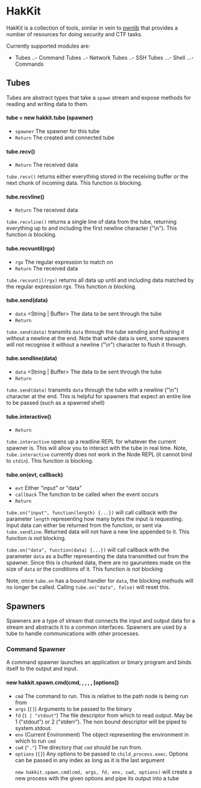 # HakKit

HakKit is a collection of tools, similar in vein to [pwnlib](http://pwntools.readthedocs.org/) that provides a number of resources for doing security and CTF tasks.

Currently supported modules are:

 - Tubes
 ..- Command Tubes
 ..- Network Tubes
 ..- SSH Tubes
 ...- Shell
 ...- Commands


## Tubes

Tubes are abstract types that take a `spawn` stream and expose methods for reading and writing data to them. 

#### tube = new hakkit.tube (spawner)

 - `spawner` <spawn> The spawner for this tube
 - `Return` <tube> The created and connected tube

#### tube.recv()

 - `Return` <Buffer> The received data

`tube.recv()` returns either everything stored in the receiving buffer or the next chunk of incoming data. This function *is* blocking.

#### tube.recvline() 

 - `Return` <Buffer> The received data

`tube.recvline()` returns a single line of data from the tube, returning everything up to and including the first newline character ("\n"). This function *is* blocking.

#### tube.recvuntil(rgx)

 - `rgx` <RegExp> The regular expression to match on
 - `Return` <Buffer> The received data

`tube.recvuntil(rgx)` returns all data up until and including data matched by the regular expression rgx. This function *is* blocking.

#### tube.send(data)

 - `data` <String | Buffer> The data to be sent through the tube
 - `Return` <undefined>

`tube.send(data)` transmits `data` through the tube sending and flushing it without a newline at the end. Note that while data is sent, some spawners will not recognise it without a newline ("\n") character to flush it through.

#### tube.sendline(data)
 
 - `data` <String | Buffer> The data to be sent through the tube
 - `Return` <undefined>

`tube.send(data)` transmits `data` through the tube with a newline ("\n") character at the end. This is helpful for spawners that expect an entire line to be passed (such as a spawned shell)

#### tube.interactive()

 - `Return` <undefined>

`tube.interactive` opens up a readline REPL for whatever the current spawner is. This will allow you to interact with the tube in real time. Note, `tube.interactive` currently does not work in the Node REPL (it cannot bind to `stdin`). This function *is* blocking.

#### tube.on(evt, callback)

 - `evt` <String> Either "input" or "data"
 - `callback` <function> The function to be called when the event occurs
 - `Return` <undefined>

`tube.on("input", function(length) {...})` will call callback with the parameter `length` representing how many bytes the input is requesting. Input data can either be returned from the function, or sent via `tube.sendline`. Returned data will not have a new line appended to it. This function *is not* blocking. 

`tube.on("data", function(data) {...})` will call callback with the parameter `data` as a buffer representing the data transmitted out from the spawner. Since this is chunked data, there are no gauruntees made on the size of `data` or the conditions of it. This function *is not* blocking

Note, once `tube.on` has a bound handler for `data`, the blocking methods will no longer be called. Calling `tube.on("data", false)` will reset this. 

## Spawners

Spawners are a type of stream that connects the input and output data for a stream and abstracts it to a common interfaces. Spawners are used by a tube to handle communications with other processes.

### Command Spawner

A command spawner launches an application or binary program and binds itself to the output and input. 

#### new hakkit.spawn.cmd(cmd, <args>, <fd>, <env>, <cwd>, [options])

 - `cmd` <String>  The command to run. This is relative to the path node is being run from
 - `args` <String Array> (`[]`) Arguments to be passed to the binary
 - `fd` <File Descriptor> (`1 | "stdout"`) The file descriptor from which to read output. May be 1 ("stdout") or 2 ("stderr"). The non bound descriptor will be piped to system.stdout. 
 - `env` <Object> (Current Environment) The object representing the environment in which to run `cmd`
 - `cwd` <String> (`"."`) The directory that `cmd` should be run from.
 - `options` <Object> (`{}`) Any options to be passed to `child_process.exec`. Options can be passed in any index as long as it is the last argument

`new hakkit.spawn.cmd(cmd, args, fd, env, cwd, options)` will create a new process with the given options and pipe its output into a tube

